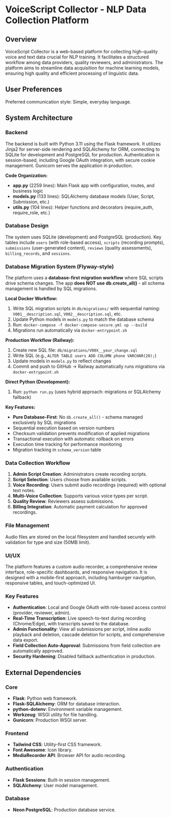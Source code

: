 # VoiceScript Collector - NLP Data Collection Platform

## Overview
VoiceScript Collector is a web-based platform for collecting high-quality voice and text data crucial for NLP training. It facilitates a structured workflow among data providers, quality reviewers, and administrators. The platform aims to streamline data acquisition for machine learning models, ensuring high quality and efficient processing of linguistic data.

## User Preferences
Preferred communication style: Simple, everyday language.

## System Architecture

### Backend
The backend is built with Python 3.11 using the Flask framework. It utilizes Jinja2 for server-side rendering and SQLAlchemy for ORM, connecting to SQLite for development and PostgreSQL for production. Authentication is session-based, including Google OAuth integration, with secure cookie management. Gunicorn serves the application in production.

**Code Organization:**
- **app.py** (2259 lines): Main Flask app with configuration, routes, and business logic
- **models.py** (133 lines): SQLAlchemy database models (User, Script, Submission, etc.)
- **utils.py** (104 lines): Helper functions and decorators (require_auth, require_role, etc.)

### Database Design
The system uses SQLite (development) and PostgreSQL (production). Key tables include `users` (with role-based access), `scripts` (recording prompts), `submissions` (user-generated content), `reviews` (quality assessments), `billing_records`, and `sessions`.

### Database Migration System (Flyway-style)
The platform uses a **database-first migration workflow** where SQL scripts drive schema changes. The app **does NOT use db.create_all()** - all schema management is handled by SQL migrations.

**Local Docker Workflow:**
1. Write SQL migration scripts in `db/migrations/` with sequential naming: `V001__description.sql`, `V002__description.sql`, etc.
2. Update Python models in `models.py` to match the database schema
3. Run: `docker-compose -f docker-compose-secure.yml up --build`
4. Migrations run automatically via `docker-entrypoint.sh`

**Production Workflow (Railway):**
1. Create new SQL file: `db/migrations/V00X__your_change.sql`
2. Write SQL (e.g., `ALTER TABLE users ADD COLUMN phone VARCHAR(20);`)
3. Update models in `models.py` to reflect changes
4. Commit and push to GitHub → Railway automatically runs migrations via `docker-entrypoint.sh`

**Direct Python (Development):**
1. Run: `python run.py` (uses hybrid approach: migrations or SQLAlchemy fallback)

**Key Features:**
- **Pure Database-First**: No `db.create_all()` - schema managed exclusively by SQL migrations
- Sequential execution based on version numbers
- Checksum validation prevents modification of applied migrations
- Transactional execution with automatic rollback on errors
- Execution time tracking for performance monitoring
- Migration tracking in `schema_version` table

### Data Collection Workflow
1. **Admin Script Creation**: Administrators create recording scripts.
2. **Script Selection**: Users choose from available scripts.
3. **Voice Recording**: Users submit audio recordings (required) with optional text notes.
4. **Multi-Voice Collection**: Supports various voice types per script.
5. **Quality Review**: Reviewers assess submissions.
6. **Billing Integration**: Automatic payment calculation for approved recordings.

### File Management
Audio files are stored on the local filesystem and handled securely with validation for type and size (50MB limit).

### UI/UX
The platform features a custom audio recorder, a comprehensive review interface, role-specific dashboards, and responsive navigation. It is designed with a mobile-first approach, including hamburger navigation, responsive tables, and touch-optimized UI.

### Key Features
- **Authentication**: Local and Google OAuth with role-based access control (provider, reviewer, admin).
- **Real-Time Transcription**: Live speech-to-text during recording (Chrome/Edge), with transcripts saved to the database.
- **Admin Functionality**: View all submissions per script, inline audio playback and deletion, cascade deletion for scripts, and comprehensive data export.
- **Field Collection Auto-Approval**: Submissions from field collection are automatically approved.
- **Security Hardening**: Disabled fallback authentication in production.

## External Dependencies

### Core
- **Flask**: Python web framework.
- **Flask-SQLAlchemy**: ORM for database interaction.
- **python-dotenv**: Environment variable management.
- **Werkzeug**: WSGI utility for file handling.
- **Gunicorn**: Production WSGI server.

### Frontend
- **Tailwind CSS**: Utility-first CSS framework.
- **Font Awesome**: Icon library.
- **MediaRecorder API**: Browser API for audio recording.

### Authentication
- **Flask Sessions**: Built-in session management.
- **SQLAlchemy**: User model management.

### Database
- **Neon PostgreSQL**: Production database service.